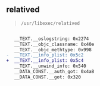 ## relatived

> `/usr/libexec/relatived`

```diff

   __TEXT.__oslogstring: 0x2274
   __TEXT.__objc_classname: 0x40e
   __TEXT.__objc_methtype: 0x998
-  __TEXT.__info_plist: 0x5c2
+  __TEXT.__info_plist: 0x5c4
   __TEXT.__unwind_info: 0x540
   __DATA_CONST.__auth_got: 0x4a8
   __DATA_CONST.__got: 0x320

```

